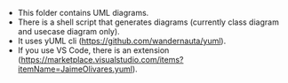 - This folder contains UML diagrams.
- There is a shell script that generates diagrams (currently class diagram and usecase diagram only).
- It uses yUML cli (https://github.com/wandernauta/yuml).
- If you use VS Code, there is an extension (https://marketplace.visualstudio.com/items?itemName=JaimeOlivares.yuml).
